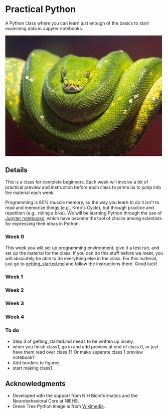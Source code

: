 # Practical Python
A Python class where you can learn just enough of the basics to start examining data in Jupyter notebooks.

<img width = "500" src="./images/hazel.png">

## Details
This is a class for complete beginners. Each week will involve a bit of practical preview and instruction before each class to prime us to jump into the material each week.

Programming is 80% muscle memory, so the way you learn to do it isn't to read and memorize things (e.g., Kreb's Cycle), but through practice and repetition (e.g., riding a bike).  We will be learning Python through the use of [Jupyter notebooks](https://www.nature.com/articles/d41586-018-07196-1), which have become the tool of choice among scientists for expressing their ideas in Python.

### Week 0
This week you will set up programming environment, give it a test run, and set up the material for the class. If you can do this stuff before we meet, you will absolutely be able to do everything else in the class. For this material, just go to [getting_started.md](getting_started.md) and follow the instructions there. Good luck!

### Week 1

### Week 2

### Week 3

### Week 4

### To do
- Step 3 of getting_started.md needs to be written up nicely.
- when you finish class1, go in and add preview at end of class 0, or just have them read over class 1? Or make separate class 1 preview notebook?
- Add borders to figures.
- start making class1.

## Acknowledgments
- Developed with the support from NIH Bioinformatics and the Neurobehavioral Core at NIEHS.
- Green Tree Python image is from [Wikimedia](https://commons.wikimedia.org/wiki/File:A_Green_Tree_Python.jpg).
